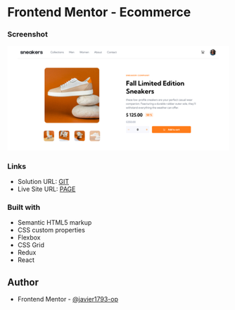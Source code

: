 # Frontend Mentor - Ecommerce

### Screenshot

![Message page design](./src/img/Screenshot%202023-12-11%20at%2022-54-35%20Ecommerce%20FrontMentor.png)


### Links

- Solution URL: [GIT](https://javier1793-op.github.io/ecommerceFrontmentor/)
- Live Site URL: [PAGE](https://javier1793-op.github.io/message-Frontmentor//)



### Built with

- Semantic HTML5 markup
- CSS custom properties
- Flexbox
- CSS Grid
- Redux
- React


## Author


- Frontend Mentor - [@javier1793-op](https://www.frontendmentor.io/profile/javier1793-op)